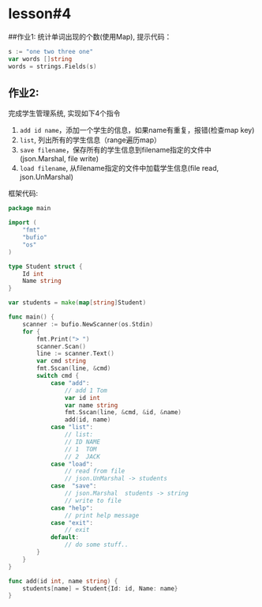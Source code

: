 # lesson#4

##作业1:
统计单词出现的个数(使用Map), 提示代码：

```go
s := "one two three one"
var words []string
words = strings.Fields(s)
```

## 作业2:
完成学生管理系统, 实现如下4个指令

1. `add id name`，添加一个学生的信息，如果name有重复，报错(检查map key)
2. `list`, 列出所有的学生信息（range遍历map）
3. `save filename`，保存所有的学生信息到filename指定的文件中(json.Marshal, file write)
4. `load filename`, 从filename指定的文件中加载学生信息(file read, json.UnMarshal)

框架代码:

```go
package main

import (
    "fmt"
    "bufio"
    "os"
)

type Student struct {
    Id int
    Name string
}

var students = make(map[string]Student)

func main() {
    scanner := bufio.NewScanner(os.Stdin)
    for {
        fmt.Print("> ")
        scanner.Scan()
        line := scanner.Text()
        var cmd string
        fmt.Sscan(line, &cmd)
        switch cmd {
            case "add":
                // add 1 Tom
                var id int
                var name string
                fmt.Sscan(line, &cmd, &id, &name)
                add(id, name)
            case "list":
                // list:
                // ID NAME
                // 1  TOM
                // 2  JACK
            case "load":
                // read from file
                // json.UnMarshal -> students
            case  "save":
                // json.Marshal  students -> string
                // write to file
            case "help":
                // print help message
            case "exit":
                // exit
            default:
                // do some stuff..
        }
    }
}

func add(id int, name string) {
    students[name] = Student{Id: id, Name: name}
}
```
